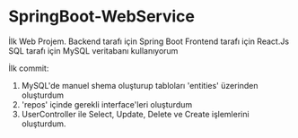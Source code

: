 # SpringBoot-WebService

İlk Web Projem. 
Backend tarafı için Spring Boot
Frontend tarafı için React.Js
SQL tarafı için MySQL veritabanı kullanıyorum

İlk commit:
1) MySQL'de manuel shema oluşturup tabloları 'entities' üzerinden oluşturdum
2) 'repos' içinde gerekli interface'leri oluşturdum
3) UserController ile Select, Update, Delete ve Create işlemlerini oluşturdum.
